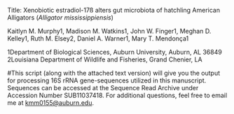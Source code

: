 Title: Xenobiotic estradiol-17ß alters gut microbiota of hatchling American Alligators (<i>Alligator mississippiensis</i>)


Kaitlyn M. Murphy1, Madison M. Watkins1, John W. Finger1, Meghan D. Kelley1, Ruth M. Elsey2, Daniel A. Warner1, Mary T. Mendonça1

1Department of Biological Sciences, Auburn University, Auburn, AL 36849
2Louisiana Department of Wildlife and Fisheries, Grand Chenier, LA 

#This script (along with the attached text version) will give you the output for processing 16S rRNA gene-sequences utilized in this manuscript. Sequences can be accessed at the Sequence Read Archive under Accession Number SUB11037418. For additional questions, feel free to email me at kmm0155@auburn.edu.
